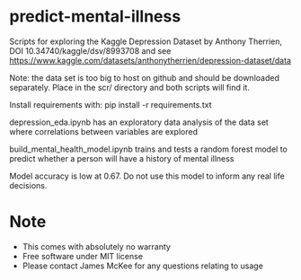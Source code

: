 # predict-mental-illness

Scripts for exploring the Kaggle Depression Dataset by Anthony Therrien, DOI 10.34740/kaggle/dsv/8993708 and see https://www.kaggle.com/datasets/anthonytherrien/depression-dataset/data

Note: the data set is too big to host on github and should be downloaded separately. Place in the scr/ directory and both scripts will find it.

Install requirements with:
pip install -r requirements.txt

depression_eda.ipynb has an exploratory data analysis of the data set where correlations between variables are explored 

build_mental_health_model.ipynb trains and tests a random forest model to predict whether a person will have a history of mental illness 

Model accuracy is low at 0.67. Do not use this model to inform any real life decisions. 


# Note
* This comes with absolutely no warranty
* Free software under MIT license
* Please contact James McKee for any questions relating to usage
